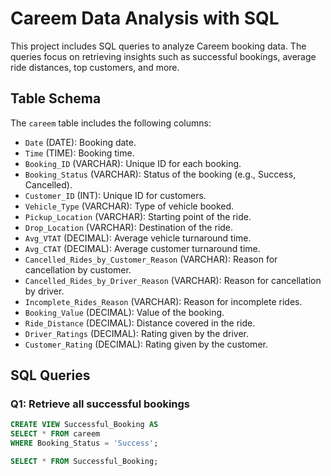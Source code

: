# Careem Data Analysis with SQL

This project includes SQL queries to analyze Careem booking data. The queries focus on retrieving insights such as successful bookings, average ride distances, top customers, and more.

## Table Schema
The `careem` table includes the following columns:
- `Date` (DATE): Booking date.
- `Time` (TIME): Booking time.
- `Booking_ID` (VARCHAR): Unique ID for each booking.
- `Booking_Status` (VARCHAR): Status of the booking (e.g., Success, Cancelled).
- `Customer_ID` (INT): Unique ID for customers.
- `Vehicle_Type` (VARCHAR): Type of vehicle booked.
- `Pickup_Location` (VARCHAR): Starting point of the ride.
- `Drop_Location` (VARCHAR): Destination of the ride.
- `Avg_VTAT` (DECIMAL): Average vehicle turnaround time.
- `Avg_CTAT` (DECIMAL): Average customer turnaround time.
- `Cancelled_Rides_by_Customer_Reason` (VARCHAR): Reason for cancellation by customer.
- `Cancelled_Rides_by_Driver_Reason` (VARCHAR): Reason for cancellation by driver.
- `Incomplete_Rides_Reason` (VARCHAR): Reason for incomplete rides.
- `Booking_Value` (DECIMAL): Value of the booking.
- `Ride_Distance` (DECIMAL): Distance covered in the ride.
- `Driver_Ratings` (DECIMAL): Rating given by the driver.
- `Customer_Rating` (DECIMAL): Rating given by the customer.

## SQL Queries
### Q1: Retrieve all successful bookings
```sql
CREATE VIEW Successful_Booking AS
SELECT * FROM careem
WHERE Booking_Status = 'Success';

SELECT * FROM Successful_Booking;
```

